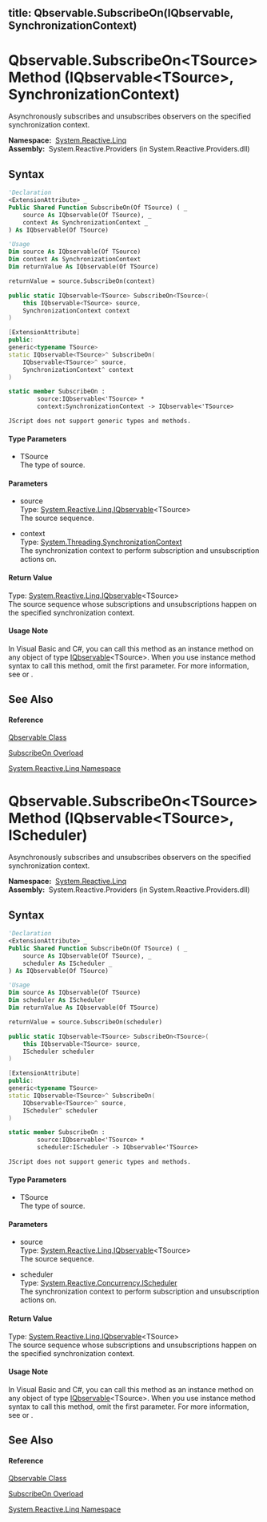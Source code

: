 title: Qbservable.SubscribeOn<TSource>(IQbservable<TSource>, SynchronizationContext)
---
# Qbservable.SubscribeOn\<TSource\> Method (IQbservable\<TSource\>, SynchronizationContext)

Asynchronously subscribes and unsubscribes observers on the specified synchronization context.

**Namespace:**  [System.Reactive.Linq](System.Reactive.Linq/System.Reactive.Linq)  
**Assembly:**  System.Reactive.Providers (in System.Reactive.Providers.dll)

## Syntax

```vb
'Declaration
<ExtensionAttribute> _
Public Shared Function SubscribeOn(Of TSource) ( _
    source As IQbservable(Of TSource), _
    context As SynchronizationContext _
) As IQbservable(Of TSource)
```

```vb
'Usage
Dim source As IQbservable(Of TSource)
Dim context As SynchronizationContext
Dim returnValue As IQbservable(Of TSource)

returnValue = source.SubscribeOn(context)
```

```csharp
public static IQbservable<TSource> SubscribeOn<TSource>(
    this IQbservable<TSource> source,
    SynchronizationContext context
)
```

```c++
[ExtensionAttribute]
public:
generic<typename TSource>
static IQbservable<TSource>^ SubscribeOn(
    IQbservable<TSource>^ source, 
    SynchronizationContext^ context
)
```

```fsharp
static member SubscribeOn : 
        source:IQbservable<'TSource> * 
        context:SynchronizationContext -> IQbservable<'TSource> 
```

```jscript
JScript does not support generic types and methods.
```

#### Type Parameters

- TSource  
  The type of source.

#### Parameters

- source  
  Type: [System.Reactive.Linq.IQbservable](IQbservable/IQbservable(TSource))\<TSource\>  
  The source sequence.

- context  
  Type: [System.Threading.SynchronizationContext](https://msdn.microsoft.com/en-us/library/wx31754f)  
  The synchronization context to perform subscription and unsubscription actions on.

#### Return Value

Type: [System.Reactive.Linq.IQbservable](IQbservable/IQbservable(TSource))\<TSource\>  
The source sequence whose subscriptions and unsubscriptions happen on the specified synchronization context.

#### Usage Note

In Visual Basic and C\#, you can call this method as an instance method on any object of type [IQbservable](IQbservable/IQbservable(TSource))\<TSource\>. When you use instance method syntax to call this method, omit the first parameter. For more information, see [](https://msdn.microsoft.com/en-us/library/Bb384936) or [](https://msdn.microsoft.com/en-us/library/Bb383977).

## See Also

#### Reference

[Qbservable Class](Qbservable/Qbservable)

[SubscribeOn Overload](SubscribeOn/Qbservable.SubscribeOn)

[System.Reactive.Linq Namespace](System.Reactive.Linq/System.Reactive.Linq)

# Qbservable.SubscribeOn\<TSource\> Method (IQbservable\<TSource\>, IScheduler)

Asynchronously subscribes and unsubscribes observers on the specified synchronization context.

**Namespace:**  [System.Reactive.Linq](System.Reactive.Linq/System.Reactive.Linq)  
**Assembly:**  System.Reactive.Providers (in System.Reactive.Providers.dll)

## Syntax

```vb
'Declaration
<ExtensionAttribute> _
Public Shared Function SubscribeOn(Of TSource) ( _
    source As IQbservable(Of TSource), _
    scheduler As IScheduler _
) As IQbservable(Of TSource)
```

```vb
'Usage
Dim source As IQbservable(Of TSource)
Dim scheduler As IScheduler
Dim returnValue As IQbservable(Of TSource)

returnValue = source.SubscribeOn(scheduler)
```

```csharp
public static IQbservable<TSource> SubscribeOn<TSource>(
    this IQbservable<TSource> source,
    IScheduler scheduler
)
```

```c++
[ExtensionAttribute]
public:
generic<typename TSource>
static IQbservable<TSource>^ SubscribeOn(
    IQbservable<TSource>^ source, 
    IScheduler^ scheduler
)
```

```fsharp
static member SubscribeOn : 
        source:IQbservable<'TSource> * 
        scheduler:IScheduler -> IQbservable<'TSource> 
```

```jscript
JScript does not support generic types and methods.
```

#### Type Parameters

- TSource  
  The type of source.

#### Parameters

- source  
  Type: [System.Reactive.Linq.IQbservable](IQbservable/IQbservable(TSource))\<TSource\>  
  The source sequence.

- scheduler  
  Type: [System.Reactive.Concurrency.IScheduler](IScheduler/IScheduler)  
  The synchronization context to perform subscription and unsubscription actions on.

#### Return Value

Type: [System.Reactive.Linq.IQbservable](IQbservable/IQbservable(TSource))\<TSource\>  
The source sequence whose subscriptions and unsubscriptions happen on the specified synchronization context.

#### Usage Note

In Visual Basic and C\#, you can call this method as an instance method on any object of type [IQbservable](IQbservable/IQbservable(TSource))\<TSource\>. When you use instance method syntax to call this method, omit the first parameter. For more information, see [](https://msdn.microsoft.com/en-us/library/Bb384936) or [](https://msdn.microsoft.com/en-us/library/Bb383977).

## See Also

#### Reference

[Qbservable Class](Qbservable/Qbservable)

[SubscribeOn Overload](SubscribeOn/Qbservable.SubscribeOn)

[System.Reactive.Linq Namespace](System.Reactive.Linq/System.Reactive.Linq)
